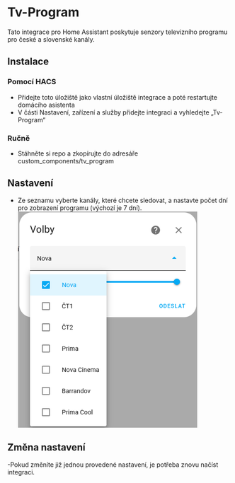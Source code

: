 # Tv-Program
Tato integrace pro Home Assistant poskytuje senzory televizního programu pro české a slovenské kanály.

## Instalace

### Pomocí HACS

- Přidejte toto úložiště jako vlastní úložiště integrace a poté restartujte domácího asistenta
- V části Nastavení, zařízení a služby přidejte integraci a vyhledejte „Tv-Program“
 

### Ručně

- Stáhněte si repo a zkopírujte do adresáře custom_components/tv_program 


## Nastavení
- Ze seznamu vyberte kanály, které chcete sledovat, a nastavte počet dní pro zobrazení programu (výchozí je 7 dní).
![Alt text](grafik.png)

## Změna nastavení
-Pokud změníte již jednou provedené nastavení, je potřeba znovu načíst integraci.
